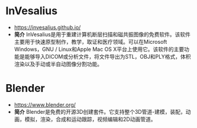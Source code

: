 # InVesalius
* https://invesalius.github.io/
* **简介** InVesalius是用于重建计算机断层扫描和磁共振图像的免费软件。该软件主要用于快速原型制作，教学，取证和医疗领域。可以在Microsoft Windows，GNU / Linux和Apple Mac OS X平台上使用它。该软件的主要功能是能够导入DICOM或分析文件，将文件导出为STL，OBJ和PLY格式，体积渲染以及手动或半自动图像分割功能。

# Blender
* https://www.blender.org/
* **简介** Blender是免费的开源3D创建套件。它支持整个3D管道-建模，装配，动画，模拟，渲染，合成和运动跟踪，视频编辑和2D动画管道。
